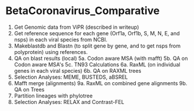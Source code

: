 # BetaCoronavirus_Comparative


1. Get Genomic data from ViPR (described in writeup)
2. Get reference sequence for each gene (Orf1a, Orf1b, S, M, N, E, and nsps) in each viral species from NCBI.
3. Makeblastdb and Blastn (to split gene by gene, and to get nsps from polyprotein) using references.
4. QA on blast results (local)
5a. Codon aware MSA (with mafft)
5b. QA on Codon aware MSA's
5c. TN93 Calculations
6a. RaxML (on individual genes in each viral species)
6b. QA on RAXML trees 
7. Selection Analyses: MEME, BUSTEDS, aBSREL
8. Mafft merge (alignments)
9a. RaxML on combined gene alignments
9b. QA on Trees
10. Partition lineages with phylotree
11. Selection Analyses: RELAX and Contrast-FEL
